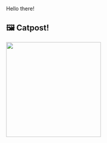 Hello there!



## 🖼️ Catpost!

<sub>
    <img src="https://cdn2.thecatapi.com/images/cp5.jpg" height="256">
</sub>

